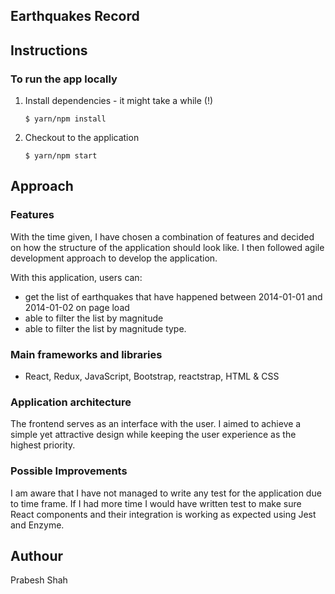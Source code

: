 ## Earthquakes Record

## Instructions

### To run the app locally
1. Install dependencies - it might take a while (!)
    ```
    $ yarn/npm install
    ```    
5. Checkout to the application
    ```
    $ yarn/npm start
    ```  

## Approach

### Features
With the time given, I have chosen a combination of features and decided on how
the structure of the application should look like. I then followed agile development approach to develop the application.

With this application, users can:
- get the list of earthquakes that have happened between 2014-01-01 and 2014-01-02 on page load
- able to filter the list by magnitude
- able to filter the list by magnitude type.

### Main frameworks and libraries
- React, Redux, JavaScript, Bootstrap, reactstrap, HTML & CSS

### Application architecture
The frontend serves as an interface with the user. I aimed to achieve a simple yet
attractive design while keeping the user experience as the highest priority. 

### Possible Improvements
I am aware that I have not managed to write any test for the application due to time frame. If I had more time I would have written test to make sure React components and their integration is working as expected using Jest and Enzyme.

## Authour

Prabesh Shah